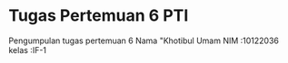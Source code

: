 # Tugas Pertemuan 6 PTI

Pengumpulan tugas pertemuan 6 
Nama	 	"Khotibul Umam 
NIM 		:10122036  
kelas 	:IF-1
